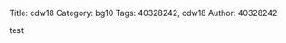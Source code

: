 Title: cdw18
Category: bg10
Tags: 40328242, cdw18
Author: 40328242
<!-- PELICAN_END_SUMMARY -->
test
